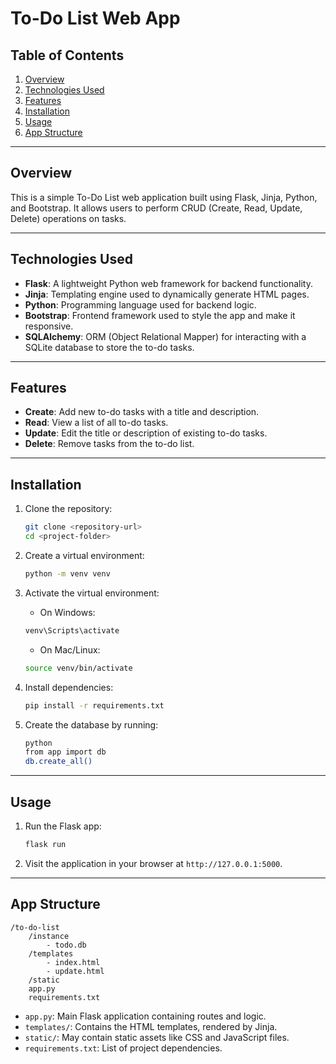 # To-Do List Web App

## Table of Contents
1. [Overview](#overview)
2. [Technologies Used](#technologies-used)
3. [Features](#features)
4. [Installation](#installation)
5. [Usage](#usage)
6. [App Structure](#app-structure)

---

## Overview
This is a simple To-Do List web application built using Flask, Jinja, Python, and Bootstrap. It allows users to perform CRUD (Create, Read, Update, Delete) operations on tasks.

---

## Technologies Used
- **Flask**: A lightweight Python web framework for backend functionality.
- **Jinja**: Templating engine used to dynamically generate HTML pages.
- **Python**: Programming language used for backend logic.
- **Bootstrap**: Frontend framework used to style the app and make it responsive.
- **SQLAlchemy**: ORM (Object Relational Mapper) for interacting with a SQLite database to store the to-do tasks.

---

## Features
- **Create**: Add new to-do tasks with a title and description.
- **Read**: View a list of all to-do tasks.
- **Update**: Edit the title or description of existing to-do tasks.
- **Delete**: Remove tasks from the to-do list.

---

## Installation

1. Clone the repository:

    ```bash
    git clone <repository-url>
    cd <project-folder>
    ```

2. Create a virtual environment:

    ```bash
    python -m venv venv
    ```

3. Activate the virtual environment:
    - On Windows:

    ```bash
    venv\Scripts\activate
    ```

    - On Mac/Linux:

    ```bash
    source venv/bin/activate
    ```

4. Install dependencies:

    ```bash
    pip install -r requirements.txt
    ```

5. Create the database by running:

    ```bash
    python
    from app import db
    db.create_all()
    ```

---

## Usage

1. Run the Flask app:

    ```bash
    flask run
    ```

2. Visit the application in your browser at `http://127.0.0.1:5000`.

---

## App Structure

```
/to-do-list
    /instance
        - todo.db
    /templates
        - index.html
        - update.html
    /static
    app.py
    requirements.txt
```

- `app.py`: Main Flask application containing routes and logic.
- `templates/`: Contains the HTML templates, rendered by Jinja.
- `static/`: May contain static assets like CSS and JavaScript files.
- `requirements.txt`: List of project dependencies.
